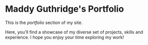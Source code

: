 # Maddy Guthridge's Portfolio



This is the *portfolio* section of my site.

Here, you'll find a showcase of my diverse set of projects, skills and experience. I hope you enjoy your time exploring my work!